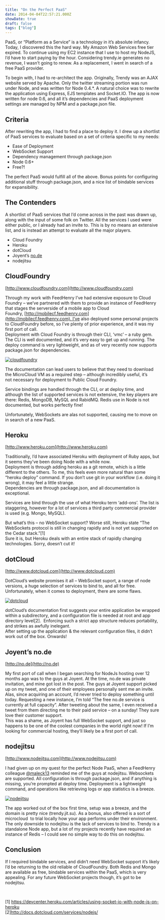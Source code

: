 ```yaml
---
title: "On the Perfect PaaS"
date: 2014-04-04T22:57:21.000Z
showDate: true
draft: false
tags: ["blog"]
---
```



PaaS, or “Platform as a Service” is a technology in it’s absolute infancy. Today, I discovered this the hard way. My Amazon Web Services free tier expired. To continue using my EC2 instance that I use to host my NodeJS, I’d have to start paying by the hour. Considering trendy.ie generates no revenue, I wasn’t going to renew. As a replacement, I went in search of a free PaaS provider.

To begin with, I had to re-architect the app. Originally, Trendy was an AJAX website served by Apache. Only the twitter streaming portion was run under Node, and was written for Node 0.4.*. A natural choice was to rewrite the application using Express, EJS templates and Socket.IO. The app is now written for node 0.6, and all it’s dependencies and PaaS deployment settings are managed by NPM and a package.json file.


##  Criteria

After rewriting the app, I had to find a place to deploy it. I drew up a shortlist of PaaS services to evaluate based on a set of criteria specific to my needs:

- Ease of Deployment
- WebSocket Support
- Dependency management through package.json
- Node 0.6+
- Free?!

The perfect PaaS would fulfill all of the above. Bonus points for configuring additional stuff through package.json, and a nice list of bindable services for expansibility.


##  The Contenders

A shortlist of PaaS services that I’d come across in the past was drawn up, along with the input of some folk on Twitter. All the services I used were either public, or I already had an invite to. This is by no means an extensive list, and is instead an attempt to evaluate all the major players.

- Cloud Foundry
- Heroku
- dotCloud
- Joyent’s [no.de](http://no.de)
- nodejitsu


##  CloudFoundry

[http://www.cloudfoundry.com](http://www.cloudfoundry.com)

Through my work with FeedHenry I’ve had extensive exposure to Cloud Foundry – we’ve partnered with them to provide an instance of FeedHenry that stages the serverside of a mobile app to Cloud Foundry, [http://mobilecf.feedhenry.com](http://mobilecf.feedhenry.com). I’ve also deployed some personal projects to CloudFoundry before, so I’ve plenty of prior experience, and it was my first port of call.  
 Deployment with Cloud Foundry is through their CLI, ‘vmc’ – a ruby gem. The CLI is well documented, and it’s very easy to get up and running. The deploy command is very lightweight, and as of very recently now supports package.json for dependencies.

[![](http://cianclarke.com/blog/wp-content/uploads/2012/06/cloudfoundry1.png "cloudfoundry")](http://cianclarke.com/blog/wp-content/uploads/2012/06/cloudfoundry1.png)

The documentation can lead users to believe that they need to download the MicroCloud VM as a required step – although incredibly useful, it’s not necessary for deployment to Public Cloud Foundry.

Service bindings are handled through the CLI, or at deploy time, and although the list of supported services is not extensive, the key players are there: Redis, MongoDB, MySQL and RabidMQ. Redis use in Node is not documented, but works perfectly fine!

Unfortunately, WebSockets are alas not supported, causing me to move on in search of a new PaaS.


##  Heroku

[http://www.heroku.com](http://www.heroku.com)

Traditionally, I’d have associated Heroku with deployment of Ruby apps, but it seems they’ve been doing Node with a while now.  
 Deployment is through adding heroku as a git remote, which is a little different to the others. To me, this feels even more natural than some “heroku deploy” command. If you don’t use git in your workflow (i.e. doing it wrong), it may feel a little strange.  
 Dependencies are through package.json, and all documentation is exceptional.

Services are bind through the use of what Heroku term ‘add-ons’. The list is staggering, however for a lot of services a third party commercial provider is used (e.g. Mongo, MySQL).

But what’s this – no WebSocket support? Worse still, Heroku state “The WebSockets protocol is still in changing rapidly and is not yet supported on the Cedar stack.”[1]  
 Sure it is, but Heroku deals with an entire stack of rapidly changing technologies. Sorry, doesn’t cut it!


##  dotCloud

[http://www.dotcloud.com](http://www.dotcloud.com)

DotCloud’s website promises it all – WebSocket suport, a range of node versions, a huge selection of services to bind to, and all for free. Unfortunately, when it comes to deployment, there are some flaws.

[![](http://cianclarke.com/blog/wp-content/uploads/2012/06/dotcloud.png "dotcloud")](http://cianclarke.com/blog/wp-content/uploads/2012/06/dotcloud.png)

dotCloud’s documentation first suggests your entire application be wrapped within a subdirectory, and a configuration file is needed at root and app directory level[2].  Enforcing such a strict app structure reduces portability, and strikes as awfully inelegant.  
 After setting up the application & the relevant configuration files, it didn’t work out of the box. Onwards!


##  Joyent’s no.de

[http://no.de](http://no.de)

My first port of call when I began searching for NodeJs hosting over 12 months ago was to the guys at Joyent. At the time, no.de was private invitation, and mine got lost in the post. The guys at Joyent support picked up on my tweet, and one of their employees personally sent me an invite. Alas, since acquiring an account, I’d never tried to deploy something until today. Requesting a new instance, I’m told “The free no.de service is currently at full capacity”. After tweeting about the same, I even received a tweet from them directing me to their paid service – on a sunday! They sure love their customer support.  
 This was a shame, as Joyent has full WebSocket support, and just so happens to be one of the coolest companies in the world right now! If I’m looking for commercial hosting, they’ll likely be a first port of call.


##  nodejitsu

[http://www.nodejitsu.com](http://www.nodejitsu.com)

I had given up on my quest for the perfect Node PaaS, when a FeedHenry colleague [@maleck13](https://twitter.com/maleck13/status/209333189087461376) reminded me of the guys at nodejitsu. Websockets are supported. All configuration is through package.json, and if anything is missing, you’re prompted at deploy time. Deployment is a lightweight command, and operations like retrieving logs or app statistics is a breeze.

[![](http://cianclarke.com/blog/wp-content/uploads/2012/06/nodejitsu.png "nodejitsu")](http://cianclarke.com/blog/wp-content/uploads/2012/06/nodejitsu.png)

The app worked out of the box first time, setup was a breeze, and the domain is pretty nice (trendy.jit.su). As a bonus, also offered is a sort of microcloud  to trial locally how your app performs under their environment. The only downside to nodejitsu is the lack of services to bind to. Trendy is a standalone Node app, but a lot of my projects recently have required an instance of Redis – I could see no simple way to do this on nodejitsu.


##  Conclusion

If I required bindable services, and didn’t need WebSocket support it’s likely I’d be returning to the old reliable of CloudFoundry. Both Redis and Mongo are available as free, bindable services within the PaaS, which is very appealing. For any future WebSocket projects though, it’s got to be nodejitsu.

 

[1] https://devcenter.heroku.com/articles/using-socket-io-with-node-js-on-heroku  
 [2]http://docs.dotcloud.com/services/nodejs/



